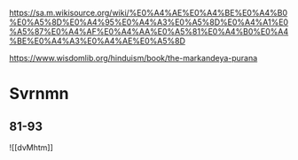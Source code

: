 
https://sa.m.wikisource.org/wiki/%E0%A4%AE%E0%A4%BE%E0%A4%B0%E0%A5%8D%E0%A4%95%E0%A4%A3%E0%A5%8D%E0%A4%A1%E0%A5%87%E0%A4%AF%E0%A4%AA%E0%A5%81%E0%A4%B0%E0%A4%BE%E0%A4%A3%E0%A4%AE%E0%A5%8D

https://www.wisdomlib.org/hinduism/book/the-markandeya-purana

# Svrnmn

## 81-93
![[dvMhtm]]